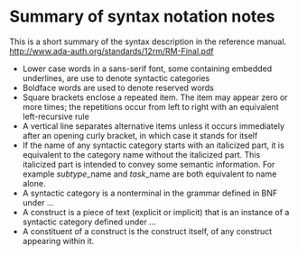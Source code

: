 # Summary of syntax notation notes
This is a short summary of the syntax description in the reference manual.
http://www.ada-auth.org/standards/12rm/RM-Final.pdf

- Lower case words in  a sans-serif font, some containing embedded underlines,
  are use to denote syntactic categories
- Boldface words are used to denote reserved words
- Square brackets enclose a repeated item. The item may appear zero or more
  times; the repetitions occur from left to right with an equivalent
  left-recursive rule
- A vertical line separates alternative items unless it occurs immediately after
  an opening curly bracket, in which case it stands for itself
- If the name of any syntactic category starts with an italicized part, it is
  equivalent to the category name without the italicized part. This italicized
  part is intended to convey some semantic information. For example
  *subtype*_name and *task*_name are both equivalent to name alone.
- A syntactic category is a nonterminal in the grammar defined in BNF under ...
- A construct is a piece of text (explicit or implicit) that is an instance of a
  syntactic category defined under ...
- A constituent of a construct is the construct itself, of any construct
  appearing within it.
